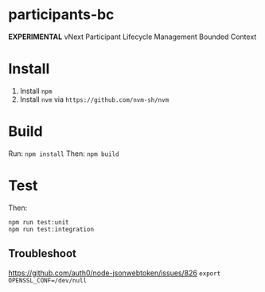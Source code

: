 # participants-bc
**EXPERIMENTAL** vNext Participant Lifecycle Management Bounded Context

# Install
1. Install `npm`
2. Install `nvm` via `https://github.com/nvm-sh/nvm`

# Build
Run: `npm install`
Then: `npm build`

# Test
Then:
```shell
npm run test:unit 
npm run test:integration 
```


## Troubleshoot

https://github.com/auth0/node-jsonwebtoken/issues/826
`export OPENSSL_CONF=/dev/null`

